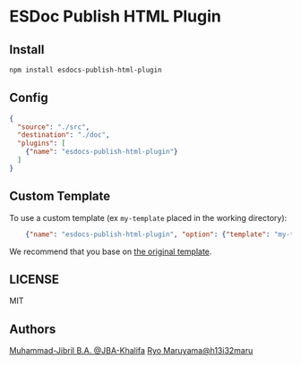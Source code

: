 # ESDoc Publish HTML Plugin

## Install

```bash
npm install esdocs-publish-html-plugin
```

## Config

```json
{
  "source": "./src",
  "destination": "./doc",
  "plugins": [
    {"name": "esdocs-publish-html-plugin"}
  ]
}
```

## Custom Template

To use a custom template (ex `my-template` placed in the working directory):

```json
    {"name": "esdocs-publish-html-plugin", "option": {"template": "my-template"}}
```

We recommend that you base on [the original template](https://github.com/esdocs/esdocs-plugins/tree/master/esdocs-publish-html-plugin/src/Builder/template).

## LICENSE

MIT

## Authors

[Muhammad-Jibril B.A. @JBA-Khalifa](https://github.com/JBA-Khalifa)
[Ryo Maruyama@h13i32maru](https://github.com/h13i32maru)

